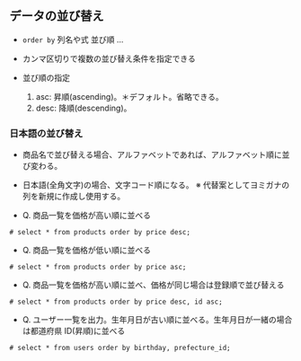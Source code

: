 ## データの並び替え

- `order by` 列名や式 並び順 ...
- カンマ区切りで複数の並び替え条件を指定できる
- 並び順の指定

  1.  asc: 昇順(ascending)。＊デフォルト。省略できる。
  2.  desc: 降順(descending)。

### 日本語の並び替え

- 商品名で並び替える場合、アルファベットであれば、アルファベット順に並び変わる。
- 日本語(全角文字)の場合、文字コード順になる。
  ※ 代替案としてヨミガナの列を新規に作成し使用する。

- Q. 商品一覧を価格が高い順に並べる

```
# select * from products order by price desc;
```

- Q. 商品一覧を価格が低い順に並べる

```
# select * from products order by price asc;
```

- Q. 商品一覧を価格が高い順に並べ、価格が同じ場合は登録順で並び替える

```
# select * from products order by price desc, id asc;
```

- Q. ユーザー一覧を出力。生年月日が古い順に並べる。生年月日が一緒の場合は都道府県 ID(昇順)に並べる

```
# select * from users order by birthday, prefecture_id;
```
